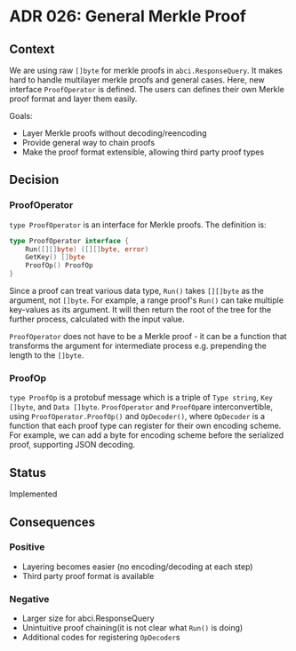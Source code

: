 # ADR 026: General Merkle Proof

## Context

We are using raw `[]byte` for merkle proofs in `abci.ResponseQuery`. It makes hard to handle multilayer merkle proofs and general cases. Here, new interface `ProofOperator` is defined. The users can defines their own Merkle proof format and layer them easily.

Goals:
- Layer Merkle proofs without decoding/reencoding
- Provide general way to chain proofs
- Make the proof format extensible, allowing third party proof types

## Decision

### ProofOperator

`type ProofOperator` is an interface for Merkle proofs. The definition is:

```go
type ProofOperator interface {
    Run([][]byte) ([][]byte, error)
    GetKey() []byte
    ProofOp() ProofOp
}
```

Since a proof can treat various data type, `Run()` takes `[][]byte` as the argument, not `[]byte`. For example, a range proof's `Run()` can take multiple key-values as its argument. It will then return the root of the tree for the further process, calculated with the input value.

`ProofOperator` does not have to be a Merkle proof - it can be a function that transforms the argument for intermediate process e.g. prepending the length to the `[]byte`.

### ProofOp

`type ProofOp` is a protobuf message which is a triple of `Type string`, `Key []byte`, and `Data []byte`. `ProofOperator` and `ProofOp`are interconvertible, using `ProofOperator.ProofOp()` and `OpDecoder()`, where `OpDecoder` is a function that each proof type can register for their own encoding scheme. For example, we can add a byte for encoding scheme before the serialized proof, supporting JSON decoding.

## Status

Implemented

## Consequences

### Positive

- Layering becomes easier (no encoding/decoding at each step)
- Third party proof format is available

### Negative

- Larger size for abci.ResponseQuery
- Unintuitive proof chaining(it is not clear what `Run()` is doing)
- Additional codes for registering `OpDecoder`s
